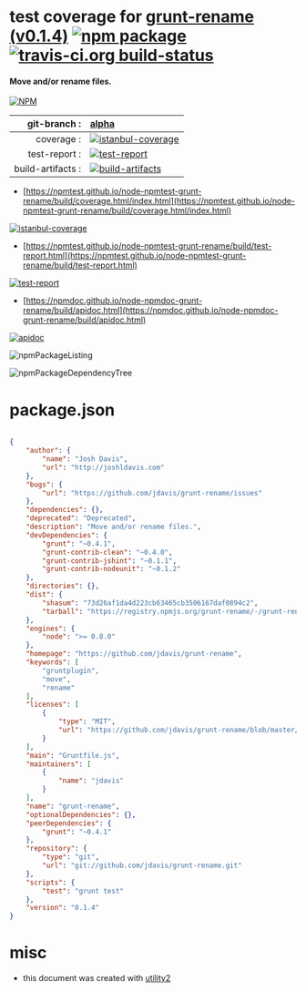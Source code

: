 # test coverage for  [grunt-rename (v0.1.4)](https://github.com/jdavis/grunt-rename)  [![npm package](https://img.shields.io/npm/v/npmtest-grunt-rename.svg?style=flat-square)](https://www.npmjs.org/package/npmtest-grunt-rename) [![travis-ci.org build-status](https://api.travis-ci.org/npmtest/node-npmtest-grunt-rename.svg)](https://travis-ci.org/npmtest/node-npmtest-grunt-rename)
#### Move and/or rename files.

[![NPM](https://nodei.co/npm/grunt-rename.png?downloads=true&downloadRank=true&stars=true)](https://www.npmjs.com/package/grunt-rename)

| git-branch : | [alpha](https://github.com/npmtest/node-npmtest-grunt-rename/tree/alpha)|
|--:|:--|
| coverage : | [![istanbul-coverage](https://npmtest.github.io/node-npmtest-grunt-rename/build/coverage.badge.svg)](https://npmtest.github.io/node-npmtest-grunt-rename/build/coverage.html/index.html)|
| test-report : | [![test-report](https://npmtest.github.io/node-npmtest-grunt-rename/build/test-report.badge.svg)](https://npmtest.github.io/node-npmtest-grunt-rename/build/test-report.html)|
| build-artifacts : | [![build-artifacts](https://npmtest.github.io/node-npmtest-grunt-rename/glyphicons_144_folder_open.png)](https://github.com/npmtest/node-npmtest-grunt-rename/tree/gh-pages/build)|

- [https://npmtest.github.io/node-npmtest-grunt-rename/build/coverage.html/index.html](https://npmtest.github.io/node-npmtest-grunt-rename/build/coverage.html/index.html)

[![istanbul-coverage](https://npmtest.github.io/node-npmtest-grunt-rename/build/screenCapture.buildCi.browser.%252Ftmp%252Fbuild%252Fcoverage.lib.html.png)](https://npmtest.github.io/node-npmtest-grunt-rename/build/coverage.html/index.html)

- [https://npmtest.github.io/node-npmtest-grunt-rename/build/test-report.html](https://npmtest.github.io/node-npmtest-grunt-rename/build/test-report.html)

[![test-report](https://npmtest.github.io/node-npmtest-grunt-rename/build/screenCapture.buildCi.browser.%252Ftmp%252Fbuild%252Ftest-report.html.png)](https://npmtest.github.io/node-npmtest-grunt-rename/build/test-report.html)

- [https://npmdoc.github.io/node-npmdoc-grunt-rename/build/apidoc.html](https://npmdoc.github.io/node-npmdoc-grunt-rename/build/apidoc.html)

[![apidoc](https://npmdoc.github.io/node-npmdoc-grunt-rename/build/screenCapture.buildCi.browser.%252Ftmp%252Fbuild%252Fapidoc.html.png)](https://npmdoc.github.io/node-npmdoc-grunt-rename/build/apidoc.html)

![npmPackageListing](https://npmtest.github.io/node-npmtest-grunt-rename/build/screenCapture.npmPackageListing.svg)

![npmPackageDependencyTree](https://npmtest.github.io/node-npmtest-grunt-rename/build/screenCapture.npmPackageDependencyTree.svg)



# package.json

```json

{
    "author": {
        "name": "Josh Davis",
        "url": "http://joshldavis.com"
    },
    "bugs": {
        "url": "https://github.com/jdavis/grunt-rename/issues"
    },
    "dependencies": {},
    "deprecated": "Deprecated",
    "description": "Move and/or rename files.",
    "devDependencies": {
        "grunt": "~0.4.1",
        "grunt-contrib-clean": "~0.4.0",
        "grunt-contrib-jshint": "~0.1.1",
        "grunt-contrib-nodeunit": "~0.1.2"
    },
    "directories": {},
    "dist": {
        "shasum": "73d26af1da4d223cb63465cb3506167daf0894c2",
        "tarball": "https://registry.npmjs.org/grunt-rename/-/grunt-rename-0.1.4.tgz"
    },
    "engines": {
        "node": ">= 0.8.0"
    },
    "homepage": "https://github.com/jdavis/grunt-rename",
    "keywords": [
        "gruntplugin",
        "move",
        "rename"
    ],
    "licenses": [
        {
            "type": "MIT",
            "url": "https://github.com/jdavis/grunt-rename/blob/master/LICENSE-MIT"
        }
    ],
    "main": "Gruntfile.js",
    "maintainers": [
        {
            "name": "jdavis"
        }
    ],
    "name": "grunt-rename",
    "optionalDependencies": {},
    "peerDependencies": {
        "grunt": "~0.4.1"
    },
    "repository": {
        "type": "git",
        "url": "git://github.com/jdavis/grunt-rename.git"
    },
    "scripts": {
        "test": "grunt test"
    },
    "version": "0.1.4"
}
```



# misc
- this document was created with [utility2](https://github.com/kaizhu256/node-utility2)
